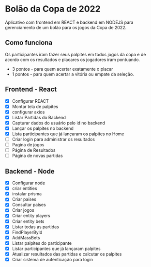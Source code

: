 # Bolão da Copa de 2022

Aplicativo com frontend em REACT e backend em NODEJS para gerenciamento de um bolão para os jogos da Copa de 2022.

## Como funciona 
Os participantes iram fazer seus palpites em todos jogos da copa e de acordo com os resultados e placares os jogadores iram pontuando.
 - 3 pontos - para quem acertar exatamente o placar
 - 1 pontos - para quem acertar a vitória ou empate da seleção.

## Frontend - React
 - [X] Configurar REACT
 - [X] Montar tela de palpites
 - [X] configurar axios
 - [X] Listar Partidas do Backend
 - [X] Capturar dados do usuário pelo id no backend
 - [X] Lançar os palpites no backend
 - [X] Lista participantes que já lançaram os palpites no Home
 - [ ] Criar login para administrar os resultados
 - [ ] Pagina de jogos
 - [ ] Página de Resultados 
 - [ ] Página de novas partidas

## Backend - Node
 - [X] Configurar node
 - [X] criar entities
 - [X] instalar prisma
 - [X] Criar países 
 - [X] Consultar países
 - [X] Criar jogos
 - [X] Criar entity players
 - [X] Criar entity bets
 - [X] Listar todas as partidas
 - [X] FindPlayerById
 - [X] AddMassBets
 - [X] Listar palpites do participante
 - [X] Listar participantes que já lançaram palpites
 - [X] Atualizar resultados das partidas e calcutar os palpites
 - [X] Criar sistema de autenticação para login 
